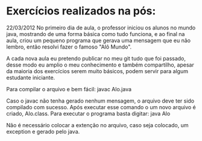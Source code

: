 Exercícios realizados na pós:
============================

22/03/2012
No primeiro dia de aula, o professor iniciou os alunos no mundo java, mostrando de uma forma básica como tudo funciona, e ao final na aula, criou um pequeno programa que gerava uma mensagem que eu não lembro, então resolvi fazer o famoso "Alô Mundo".

A cada nova aula eu pretendo publicar no meu git tudo que foi passado, desse modo eu amplio o meu conhecimento  e também compartilho, apesar da maioria dos exercícios serem muito básicos, podem servir para algum estudante iniciante.

Para compilar o arquivo e bem fácil:
	javac Alo.java

Caso o javac não tenha gerado nenhum mensagem, o arquivo deve ter sido compilado com sucesso. Após executar esse comando o um novo arquivo é criado, Alo.class. Para executar o programa basta digitar:
 	java Alo

Não é necessário colocar a extenção no arquivo, caso seja colocado, um exception e gerado pelo java. 